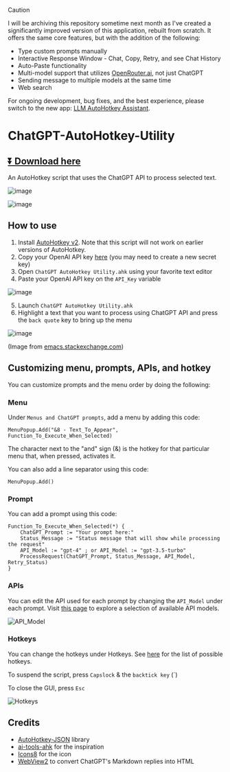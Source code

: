 > [!CAUTION]
> I will be archiving this repository sometime next month as I've created a significantly improved version of this application, rebuilt from scratch.  It offers the same core features, but with the addition of the following:
> - Type custom prompts manually
> - Interactive Response Window - Chat, Copy, Retry, and see Chat History
> - Auto-Paste functionality
> - Multi-model support that utilizes [OpenRouter.ai](https://openrouter.ai/), not just ChatGPT
> - Sending message to multiple models at the same time
> - Web search  
> 
> For ongoing development, bug fixes, and the best experience, please switch to the new app: [LLM AutoHotkey Assistant](https://github.com/kdalanon/LLM-AutoHotkey-Assistant).

# ChatGPT-AutoHotkey-Utility

## [⏬ Download here](https://github.com/kdalanon/ChatGPT-AutoHotkey-Utility/releases/latest)

An AutoHotkey script that uses the ChatGPT API to process selected text.

![image](https://github.com/user-attachments/assets/1d7038cf-6907-4287-9450-88e5e687d00a)

![image](https://github.com/user-attachments/assets/25eb6e4b-977f-4249-9701-8506dae0d764)

## How to use

1. Install [AutoHotkey v2](https://www.autohotkey.com/). Note that this script will not work on earlier versions of AutoHotkey.
2. Copy your OpenAI API key [here](https://platform.openai.com/account/api-keys) (you may need to create a new secret key‍)
3. Open `ChatGPT AutoHotkey Utility.ahk` using your favorite text editor
4. Paste your OpenAI API key on the `API_Key` variable

![image](https://github.com/kdalanon/ChatGPT-AutoHotkey-Utility/assets/123705491/a77d1a7d-628b-4155-83ba-2b5569442a50)

5. Launch `ChatGPT AutoHotkey Utility.ahk`
6. Highlight a text that you want to process using ChatGPT API and press the `back quote` key to bring up the menu

![image](https://github.com/kdalanon/ChatGPT-AutoHotkey-Utility/assets/123705491/7615e7b5-c4f0-4a8f-9608-669a021ac38d)

(Image from [emacs.stackexchange.com](https://emacs.stackexchange.com/questions/16749/how-to-set-emacs-to-recognize-backtick-and-tilde-with-a-colemak-keyboard-layout))

## Customizing menu, prompts, APIs, and hotkey

You can customize prompts and the menu order by doing the following:

### Menu

Under `Menus and ChatGPT prompts`, add a menu by adding this code:

```AutoHotkey
MenuPopup.Add("&8 - Text_To_Appear", Function_To_Execute_When_Selected)
```

The character next to the "and" sign (&) is the hotkey for that particular menu that, when pressed, activates it.

You can also add a line separator using this code:

```AutoHotkey
MenuPopup.Add()
```

### Prompt

You can add a prompt using this code:

```AutoHotkey
Function_To_Execute_When_Selected(*) {
    ChatGPT_Prompt := "Your prompt here:"
    Status_Message := "Status message that will show while processing the request"
    API_Model := "gpt-4" ; or API_Model := "gpt-3.5-turbo"
    ProcessRequest(ChatGPT_Prompt, Status_Message, API_Model, Retry_Status)
}
```

### APIs

You can edit the API used for each prompt by changing the `API_Model` under each prompt. Visit [this page](https://platform.openai.com/docs/models) to explore a selection of available API models.

![API_Model](https://github.com/user-attachments/assets/23c1035d-2351-4389-b961-42111e92844d)

### Hotkeys

You can change the hotkeys under Hotkeys. See [here](https://www.autohotkey.com/docs/v2/KeyList.htm) for the list of possible hotkeys.

To suspend the script, press `Capslock` & the `backtick key` (`)

To close the GUI, press `Esc`

![Hotkeys](https://github.com/user-attachments/assets/015086ca-0c19-4fe7-bc16-d6c77cb48de3)

## Credits

- [AutoHotkey-JSON](https://github.com/cocobelgica/AutoHotkey-JSON) library
- [ai-tools-ahk](https://github.com/ecornell/ai-tools-ahk) for the inspiration
- [Icons8](https://icons8.com/icon/kTuxVYRKeKEY/chatgpt) for the icon
- [WebView2](https://www.the-automator.com/downloads/webview2-example-files-display-modern-websites-with-autohotkey-v2/) to convert ChatGPT's Markdown replies into HTML
